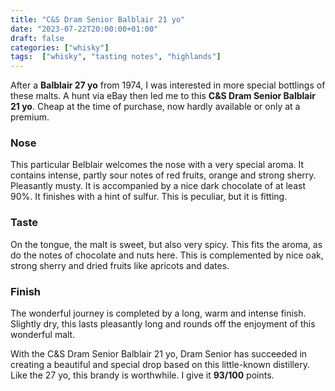 ```yaml
---
title: "C&S Dram Senior Balblair 21 yo"
date: "2023-07-22T20:00:00+01:00"
draft: false
categories: ["whisky"]
tags:  ["whisky", "tasting notes", "highlands"]
---
```


After a **Balblair 27 yo** from 1974, I was interested in more special bottlings of these malts. A hunt via eBay then led me to this **C&S Dram Senior Balblair 21 yo**. Cheap at the time of purchase, now hardly available or only at a premium.

### Nose

This particular Belblair welcomes the nose with a very special aroma. It contains intense, partly sour notes of red fruits, orange and strong sherry. Pleasantly musty. It is accompanied by a nice dark chocolate of at least 90%. It finishes with a hint of sulfur. This is peculiar, but it is fitting.

### Taste

On the tongue, the malt is sweet, but also very spicy. This fits the aroma, as do the notes of chocolate and nuts here. This is complemented by nice oak, strong sherry and dried fruits like apricots and dates.

### Finish

The wonderful journey is completed by a long, warm and intense finish. Slightly dry, this lasts pleasantly long and rounds off the enjoyment of this wonderful malt.

With the C&S Dram Senior Balblair 21 yo, Dram Senior has succeeded in creating a beautiful and special drop based on this little-known distillery. Like the 27 yo, this brandy is worthwhile. I give it **93/100** points.
